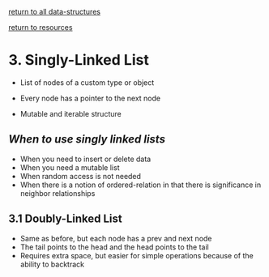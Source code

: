 ---
---
[return to all data-structures](data-structures)

[return to resources](resources)

# 3. Singly-Linked List

*   List of nodes of a custom type or object

*   Every node has a pointer to the next node

*   Mutable and iterable structure

## *When to use singly linked lists*
*   When you need to insert or delete data 
*   When you need a mutable list
*   When random access is not needed
*   When there is a notion of ordered-relation in that there is significance in neighbor relationships

## 3.1 Doubly-Linked List

*   Same as before, but each node has a prev and next node
*   The tail points to the head and the head points to the tail
*   Requires extra space, but easier for simple operations because of the ability to backtrack